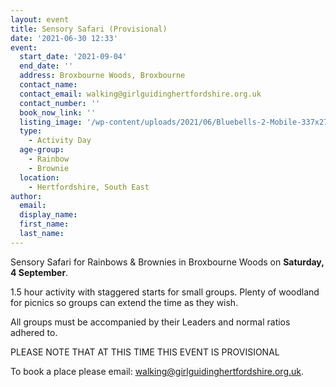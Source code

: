 ```yaml
---
layout: event
title: Sensory Safari (Provisional)
date: '2021-06-30 12:33'
event:
  start_date: '2021-09-04'
  end_date: ''
  address: Broxbourne Woods, Broxbourne
  contact_name: 
  contact_email: walking@girlguidinghertfordshire.org.uk
  contact_number: ''
  book_now_link: ''
  listing_image: '/wp-content/uploads/2021/06/Bluebells-2-Mobile-337x273.jpg'
  type: 
    - Activity Day
  age-group: 
    - Rainbow
    - Brownie
  location: 
    - Hertfordshire, South East
author:
  email: 
  display_name: 
  first_name: 
  last_name: 
---
```

Sensory Safari for Rainbows &amp; Brownies in Broxbourne Woods on <strong>Saturday, 4 September</strong>.

1.5 hour activity with staggered starts for small groups. Plenty of woodland for picnics so groups can extend the time as they wish.

All groups must be accompanied by their Leaders and normal ratios adhered to.

PLEASE NOTE THAT AT THIS TIME THIS EVENT IS PROVISIONAL

To book a place please email: <a href="mailto:walking@girlguidinghertfordshire.org.uk">walking@girlguidinghertfordshire.org.uk</a>.